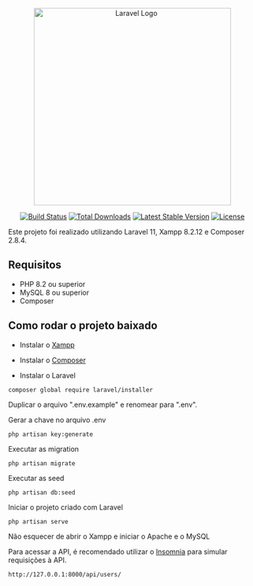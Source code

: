 <p align="center"><a href="https://laravel.com" target="_blank"><img src="https://raw.githubusercontent.com/laravel/art/master/logo-lockup/5%20SVG/2%20CMYK/1%20Full%20Color/laravel-logolockup-cmyk-red.svg" width="400" alt="Laravel Logo"></a></p>

<p align="center">
<a href="https://github.com/laravel/framework/actions"><img src="https://github.com/laravel/framework/workflows/tests/badge.svg" alt="Build Status"></a>
<a href="https://packagist.org/packages/laravel/framework"><img src="https://img.shields.io/packagist/dt/laravel/framework" alt="Total Downloads"></a>
<a href="https://packagist.org/packages/laravel/framework"><img src="https://img.shields.io/packagist/v/laravel/framework" alt="Latest Stable Version"></a>
<a href="https://packagist.org/packages/laravel/framework"><img src="https://img.shields.io/packagist/l/laravel/framework" alt="License"></a>
</p>

Este projeto foi realizado utilizando Laravel 11, Xampp 8.2.12 e Composer 2.8.4.

## Requisitos

* PHP 8.2 ou superior
* MySQL 8 ou superior
* Composer

## Como rodar o projeto baixado

* Instalar o <a href="https://www.apachefriends.org/pt_br/index.html">Xampp</a> 

* Instalar o <a href="https://getcomposer.org/download/">Composer</a>

* Instalar o Laravel

```
composer global require laravel/installer
```

Duplicar o arquivo ".env.example" e renomear para ".env".<br>

Gerar a chave no arquivo .env
```
php artisan key:generate
```

Executar as migration
```
php artisan migrate
```

Executar as seed
```
php artisan db:seed
```

Iniciar o projeto criado com Laravel
```
php artisan serve
```

Não esquecer de abrir o Xampp e iniciar o Apache e o MySQL

Para acessar a API, é recomendado utilizar o <a href="https://insomnia.rest/download">Insomnia</a> para simular requisições à API.
```
http://127.0.0.1:8000/api/users/
```
